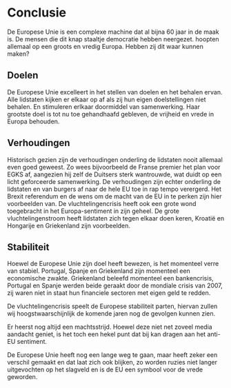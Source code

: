 # Conclusie
De Europese Unie is een complexe machine dat al bijna 60 jaar in de maak is. De mensen die dit knap staaltje democratie hebben neergezet. hoopten allemaal op een groots en vredig Europa. Hebben zij dit waar kunnen maken?

## Doelen
De Europese Unie excelleert in het stellen van doelen en het behalen ervan. Alle lidstaten kijken er elkaar op af als zij hun eigen doelstellingen niet behalen. En stimuleren erlkaar doormiddel van samenwerking. Haar grootste doel is tot nu toe gehandhaafd gebleven, de vrijheid en vrede in Europa behouden.

## Verhoudingen
Historisch gezien zijn de verhoudingen onderling de lidstaten nooit allemaal even goed geweest. Zo wees bijvoorbeeld de Franse premier het plan voor EGKS af, aangezien hij zelf de Duitsers sterk wantrouwde, wat duidt op een licht geforceerde samenwerking. De verhoudingen zijn echter onderling de lidstaten en van burgers af naar de hele EU toe in rap tempo verergerd. Het Brexit referendum en de wens om de macht van de EU in te perken zijn hier voorbeelden van. De vluchtelingencrisis heeft ook een grote wond toegebracht in het Europa-sentiment in zijn geheel. De grote vluchtelingenstroom heeft lidstaten zich tegen elkaar doen keren, Kroatië en Hongarije en Griekenland zijn voorbeelden.

## Stabiliteit
Hoewel de Europese Unie zijn doel heeft bewezen, is het momenteel verre van stabiel. Portugal, Spanje en Griekenland zijn momenteel een economische zwakte. Griekenland beleefd momenteel een bankencrisis, Portugal en Spanje werden beide geraakt door de mondiale crisis van 2007, zij waren niet in staat hun  financiele sectoren met eigen geld te redden. 

De vluchtelingencrisis speelt de Europese stabiliteit parten, hiervan zullen wij hoogstwaarschijnlijk de komende jaren nog de gevolgen kunnen zien.

Er heerst nog altijd een machtsstrijd. Hoewel deze niet net zoveel media aandacht geniet, is het toch een hekel punt dat bij kan dragen aan het anti-EU sentiment.

De Europese Unie heeft nog een lange weg te gaan, maar heeft zeker een verschil gemaakt en dat laat zich ook blijken, zo worden ruzies niet langer uitgevochten op het slagveld en is de EU een symbool voor de vrede geworden.
